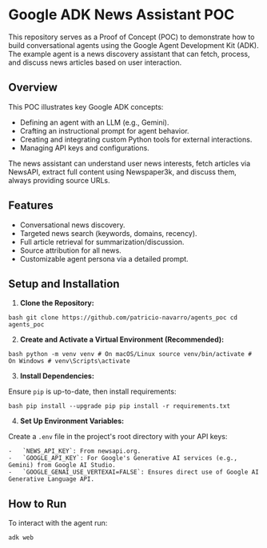# Google ADK News Assistant POC

This repository serves as a Proof of Concept (POC) to demonstrate how to build conversational agents using the Google
Agent Development Kit (ADK). The example agent is a news discovery assistant that can fetch, process, and discuss news
articles based on user interaction.

## Overview

This POC illustrates key Google ADK concepts:

- Defining an agent with an LLM (e.g., Gemini).
- Crafting an instructional prompt for agent behavior.
- Creating and integrating custom Python tools for external interactions.
- Managing API keys and configurations.

The news assistant can understand user news interests, fetch articles via NewsAPI, extract full content using
Newspaper3k, and discuss them, always providing source URLs.

## Features

- Conversational news discovery.
- Targeted news search (keywords, domains, recency).
- Full article retrieval for summarization/discussion.
- Source attribution for all news.
- Customizable agent persona via a detailed prompt.

## Setup and Installation

1. **Clone the Repository:**

```shell
bash git clone https://github.com/patricio-navarro/agents_poc cd agents_poc 
```

2. **Create and Activate a Virtual Environment (Recommended):**

```shell
bash python -m venv venv # On macOS/Linux source venv/bin/activate # On Windows # venv\Scripts\activate
```

3. **Install Dependencies:**

Ensure `pip` is up-to-date, then install requirements:

```shell
bash pip install --upgrade pip pip install -r requirements.txt
```

4. **Set Up Environment Variables:**

Create a `.env` file in the project's root directory with your API keys:

    -   `NEWS_API_KEY`: From newsapi.org.
    -   `GOOGLE_API_KEY`: For Google's Generative AI services (e.g., Gemini) from Google AI Studio.
    -   `GOOGLE_GENAI_USE_VERTEXAI=FALSE`: Ensures direct use of Google AI Generative Language API.

## How to Run
To interact with the agent run:
```shell
adk web
```
